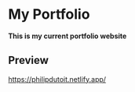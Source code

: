 # My Portfolio

**This is my current portfolio website**

## Preview

https://philipdutoit.netlify.app/

